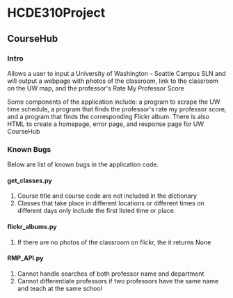 # HCDE310Project

## CourseHub

### Intro
Allows a user to input a University of Washington - Seattle Campus SLN and will output a webpage with photos of the classroom, link to the classroom on the UW map, and the professor's Rate My Professor Score

Some components of the application include: a program to scrape the UW time schedule, a program that finds the professor's rate my professor score, and a program that finds the corresponding Flickr album. There is also HTML to create a homepage, error page, and response page for UW CourseHub

### Known Bugs
Below are list of known bugs in the application code.

#### get_classes.py
1. Course title and course code are not included in the dictionary
2. Classes that take place in different locations or different times on different days only include the first listed
time or place.

#### flickr_albums.py
1. If there are no photos of the classroom on flickr, the it returns None

#### RMP_API.py
1. Cannot handle searches of both professor name and department
2. Cannot differentiate professors if two professors have the same name and teach at the same school
